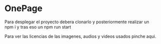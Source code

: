 # OnePage

Para desplegar el proyecto debera clonarlo y posteriormente realizar un npm i y tras eso un npm run start


Para ver las licencias de las imagenes, audios y videos usados pinche aqui.
